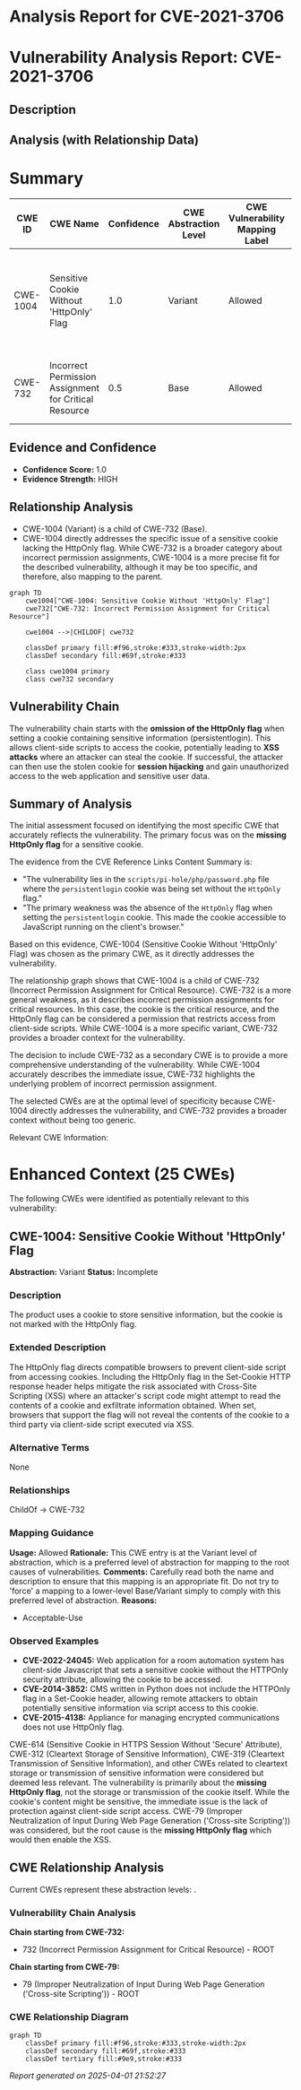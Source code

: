 # Analysis Report for CVE-2021-3706

# Vulnerability Analysis Report: CVE-2021-3706

## Description



## Analysis (with Relationship Data)

# Summary
| CWE ID | CWE Name | Confidence | CWE Abstraction Level | CWE Vulnerability Mapping Label | CWE-Vulnerability Mapping Notes |
|---|---|---|---|---|---|
| CWE-1004 | Sensitive Cookie Without 'HttpOnly' Flag | 1.0 | Variant | Allowed | Primary CWE. The cookie storing sensitive information lacks the HttpOnly flag. |
| CWE-732 | Incorrect Permission Assignment for Critical Resource | 0.5 | Base | Allowed | The cookie is a critical resource and the HttpOnly flag is a permission. |

## Evidence and Confidence

*   **Confidence Score:** 1.0
*   **Evidence Strength:** HIGH

## Relationship Analysis
- CWE-1004 (Variant) is a child of CWE-732 (Base).
- CWE-1004 directly addresses the specific issue of a sensitive cookie lacking the HttpOnly flag. While CWE-732 is a broader category about incorrect permission assignments, CWE-1004 is a more precise fit for the described vulnerability, although it may be too specific, and therefore, also mapping to the parent.

```mermaid
graph TD
    cwe1004["CWE-1004: Sensitive Cookie Without 'HttpOnly' Flag"]
    cwe732["CWE-732: Incorrect Permission Assignment for Critical Resource"]
    
    cwe1004 -->|CHILDOF| cwe732
    
    classDef primary fill:#f96,stroke:#333,stroke-width:2px
    classDef secondary fill:#69f,stroke:#333
    
    class cwe1004 primary
    class cwe732 secondary
```

## Vulnerability Chain
The vulnerability chain starts with the **omission of the HttpOnly flag** when setting a cookie containing sensitive information (persistentlogin). This allows client-side scripts to access the cookie, potentially leading to **XSS attacks** where an attacker can steal the cookie. If successful, the attacker can then use the stolen cookie for **session hijacking** and gain unauthorized access to the web application and sensitive user data.

## Summary of Analysis
The initial assessment focused on identifying the most specific CWE that accurately reflects the vulnerability. The primary focus was on the **missing HttpOnly flag** for a sensitive cookie.

The evidence from the CVE Reference Links Content Summary is:
*   "The vulnerability lies in the `scripts/pi-hole/php/password.php` file where the `persistentlogin` cookie was being set without the `HttpOnly` flag."
*   "The primary weakness was the absence of the `HttpOnly` flag when setting the `persistentlogin` cookie. This made the cookie accessible to JavaScript running on the client's browser."

Based on this evidence, CWE-1004 (Sensitive Cookie Without 'HttpOnly' Flag) was chosen as the primary CWE, as it directly addresses the vulnerability.

The relationship graph shows that CWE-1004 is a child of CWE-732 (Incorrect Permission Assignment for Critical Resource). CWE-732 is a more general weakness, as it describes incorrect permission assignments for critical resources. In this case, the cookie is the critical resource, and the HttpOnly flag can be considered a permission that restricts access from client-side scripts. While CWE-1004 is a more specific variant, CWE-732 provides a broader context for the vulnerability.

The decision to include CWE-732 as a secondary CWE is to provide a more comprehensive understanding of the vulnerability. While CWE-1004 accurately describes the immediate issue, CWE-732 highlights the underlying problem of incorrect permission assignment.

The selected CWEs are at the optimal level of specificity because CWE-1004 directly addresses the vulnerability, and CWE-732 provides a broader context without being too generic.

Relevant CWE Information:

# Enhanced Context (25 CWEs)
The following CWEs were identified as potentially relevant to this vulnerability:

## CWE-1004: Sensitive Cookie Without 'HttpOnly' Flag
**Abstraction:** Variant
**Status:** Incomplete

### Description
The product uses a cookie to store sensitive information, but the cookie is not marked with the HttpOnly flag.

### Extended Description
The HttpOnly flag directs compatible browsers to prevent client-side script from accessing cookies. Including the HttpOnly flag in the Set-Cookie HTTP response header helps mitigate the risk associated with Cross-Site Scripting (XSS) where an attacker's script code might attempt to read the contents of a cookie and exfiltrate information obtained. When set, browsers that support the flag will not reveal the contents of the cookie to a third party via client-side script executed via XSS.

### Alternative Terms
None

### Relationships
ChildOf -> CWE-732

### Mapping Guidance
**Usage:** Allowed
**Rationale:** This CWE entry is at the Variant level of abstraction, which is a preferred level of abstraction for mapping to the root causes of vulnerabilities.
**Comments:** Carefully read both the name and description to ensure that this mapping is an appropriate fit. Do not try to 'force' a mapping to a lower-level Base/Variant simply to comply with this preferred level of abstraction.
**Reasons:**
- Acceptable-Use

### Observed Examples
- **CVE-2022-24045:** Web application for a room automation system has client-side Javascript that sets a sensitive cookie without the HTTPOnly security attribute, allowing the cookie to be accessed.
- **CVE-2014-3852:** CMS written in Python does not include the HTTPOnly flag in a Set-Cookie header, allowing remote attackers to obtain potentially sensitive information via script access to this cookie.
- **CVE-2015-4138:** Appliance for managing encrypted communications does not use HttpOnly flag.

CWE-614 (Sensitive Cookie in HTTPS Session Without 'Secure' Attribute), CWE-312 (Cleartext Storage of Sensitive Information), CWE-319 (Cleartext Transmission of Sensitive Information), and other CWEs related to cleartext storage or transmission of sensitive information were considered but deemed less relevant. The vulnerability is primarily about the **missing HttpOnly flag**, not the storage or transmission of the cookie itself. While the cookie's content might be sensitive, the immediate issue is the lack of protection against client-side script access.
CWE-79 (Improper Neutralization of Input During Web Page Generation ('Cross-site Scripting')) was considered, but the root cause is the **missing HttpOnly flag** which would then enable the XSS.


## CWE Relationship Analysis

Current CWEs represent these abstraction levels: .


### Vulnerability Chain Analysis

**Chain starting from CWE-732:**
- 732 (Incorrect Permission Assignment for Critical Resource) - ROOT


**Chain starting from CWE-79:**
- 79 (Improper Neutralization of Input During Web Page Generation ('Cross-site Scripting')) - ROOT



### CWE Relationship Diagram

```mermaid
graph TD
    classDef primary fill:#f96,stroke:#333,stroke-width:2px
    classDef secondary fill:#69f,stroke:#333
    classDef tertiary fill:#9e9,stroke:#333
```



*Report generated on 2025-04-01 21:52:27*
